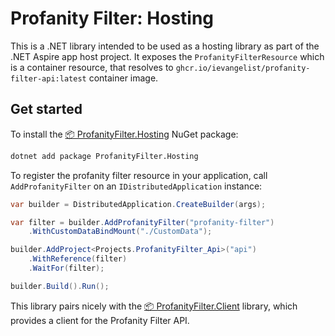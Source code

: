 # Profanity Filter: Hosting

This is a .NET library intended to be used as a hosting library as part of the .NET Aspire app host project. It exposes the `ProfanityFilterResource` which is a container resource, that resolves to `ghcr.io/ievangelist/profanity-filter-api:latest` container image.

## Get started

To install the [📦 ProfanityFilter.Hosting](https://www.nuget.org/packages/ProfanityFilter.Hosting) NuGet package:

```bash
dotnet add package ProfanityFilter.Hosting
```

To register the profanity filter resource in your application, call `AddProfanityFilter` on an `IDistributedApplication` instance:

```csharp
var builder = DistributedApplication.CreateBuilder(args);

var filter = builder.AddProfanityFilter("profanity-filter")
    .WithCustomDataBindMount("./CustomData");

builder.AddProject<Projects.ProfanityFilter_Api>("api")
    .WithReference(filter)
    .WaitFor(filter);

builder.Build().Run();
```

This library pairs nicely with the [📦 ProfanityFilter.Client](https://www.nuget.org/packages/ProfanityFilter.Client) library, which provides a client for the Profanity Filter API.
